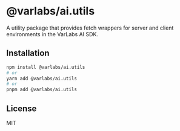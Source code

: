 # @varlabs/ai.utils
A utility package that provides fetch wrappers for server and client environments in the VarLabs AI SDK.

## Installation
```bash
npm install @varlabs/ai.utils
# or
yarn add @varlabs/ai.utils
# or
pnpm add @varlabs/ai.utils
```

## License
MIT
